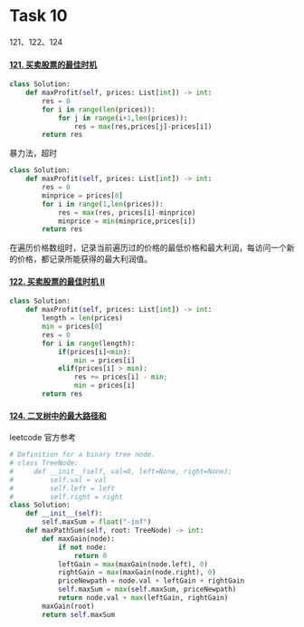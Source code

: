 # Task 10

121、122、124

#### [121. 买卖股票的最佳时机](https://leetcode-cn.com/problems/best-time-to-buy-and-sell-stock/)

```python
class Solution:
    def maxProfit(self, prices: List[int]) -> int:
        res = 0
        for i in range(len(prices)):
            for j in range(i+1,len(prices)):
                res = max(res,prices[j]-prices[i])
        return res
```

暴力法，超时

```python
class Solution:
    def maxProfit(self, prices: List[int]) -> int:
        res = 0
        minprice = prices[0]
        for i in range(1,len(prices)):
            res = max(res, prices[i]-minprice)
            minprice = min(minprice,prices[i])
        return res
```

在遍历价格数组时，记录当前遍历过的价格的最低价格和最大利润，每访问一个新的价格，都记录所能获得的最大利润值。

#### [122. 买卖股票的最佳时机 II](https://leetcode-cn.com/problems/best-time-to-buy-and-sell-stock-ii/)

```python
class Solution:
    def maxProfit(self, prices: List[int]) -> int:
        length = len(prices)
        min = prices[0]
        res = 0
        for i in range(length):
            if(prices[i]<min):
                min = prices[i]
            elif(prices[i] > min):
                res += prices[i] - min;
                min = prices[i]
        return res
```

#### [124. 二叉树中的最大路径和](https://leetcode-cn.com/problems/binary-tree-maximum-path-sum/)

leetcode 官方参考

```python
# Definition for a binary tree node.
# class TreeNode:
#     def __init__(self, val=0, left=None, right=None):
#         self.val = val
#         self.left = left
#         self.right = right
class Solution:
    def __init__(self):
        self.maxSum = float("-inf")
    def maxPathSum(self, root: TreeNode) -> int:
        def maxGain(node):
            if not node:
                return 0
            leftGain = max(maxGain(node.left), 0)
            rightGain = max(maxGain(node.right), 0)
            priceNewpath = node.val + leftGain + rightGain
            self.maxSum = max(self.maxSum, priceNewpath)
            return node.val + max(leftGain, rightGain)
        maxGain(root)
        return self.maxSum
```



